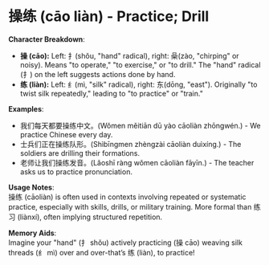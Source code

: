 # **操练 (cāo liàn) - Practice; Drill**

**Character Breakdown**:  
- **操 (cāo):** Left: 扌(shǒu, "hand" radical), right: 喿(zào, "chirping" or noisy). Means "to operate," "to exercise," or "to drill." The "hand" radical (扌) on the left suggests actions done by hand.  
- **练 (liàn):** Left: 纟(mì, "silk" radical), right: 东(dōng, "east"). Originally "to twist silk repeatedly," leading to "to practice" or "train."

**Examples**:  
- 我们每天都要操练中文。(Wǒmen měitiān dū yào cāoliàn zhōngwén.) - We practice Chinese every day.  
- 士兵们正在操练队形。(Shìbīngmen zhèngzài cāoliàn duìxíng.) - The soldiers are drilling their formations.  
- 老师让我们操练发音。(Lǎoshī ràng wǒmen cāoliàn fāyīn.) - The teacher asks us to practice pronunciation.

**Usage Notes**:  
操练 (cāoliàn) is often used in contexts involving repeated or systematic practice, especially with skills, drills, or military training. More formal than 练习 (liànxí), often implying structured repetition.

**Memory Aids**:  
Imagine your "hand" (扌 shǒu) actively practicing (操 cāo) weaving silk threads (纟 mì) over and over-that’s 练 (liàn), to practice!